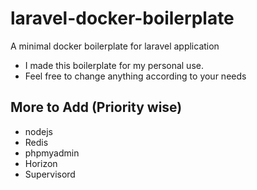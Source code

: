 # laravel-docker-boilerplate
A minimal docker boilerplate for laravel application
* I made this boilerplate for my personal use.
* Feel free to change anything according to your needs


## More to Add (Priority wise)
- nodejs
- Redis
- phpmyadmin
- Horizon
- Supervisord